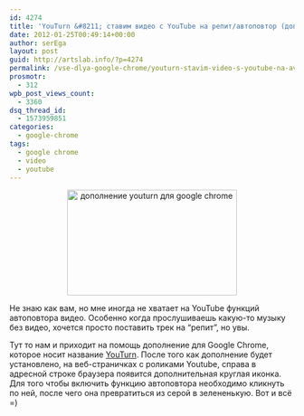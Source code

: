 ```yaml
---
id: 4274
title: 'YouTurn &#8211; ставим видео с YouTube на репит/автоповтор (дополнение для Google Chrome)'
date: 2012-01-25T00:49:14+00:00
author: serEga
layout: post
guid: http://artslab.info/?p=4274
permalink: /vse-dlya-google-chrome/youturn-stavim-video-s-youtube-na-avtopovtor-dopolnenie-dlya-google-chrome/
prosmotr:
  - 312
wpb_post_views_count:
  - 3360
dsq_thread_id:
  - 1573959851
categories:
  - google-chrome
tags:
  - google chrome
  - video
  - youtube
---
```

<center>
  <a href="{{site.img_cdn}}/youturn_chrome.jpg"><img src="{{site.img_cdn}}/youturn_chrome-300x187.jpg" alt="дополнение youturn для google chrome" title="youturn_chrome" width="300" height="187" class="aligncenter size-medium wp-image-4275" /></a>
</center>

Не знаю как вам, но мне иногда не хватает на YouTube функций автоповтора видео. Особенно когда прослушиваешь какую-то музыку без видео, хочется просто поставить трек на &#8220;репит&#8221;, но увы.

Тут то нам и приходит на помощь дополнение для Google Chrome, которое носит название [YouTurn](https://chrome.google.com/webstore/detail/icphmmimmfdlgaaglejeokffekamhplg). После того как дополнение будет установлено, на веб-страничках с роликами Youtube, справа в адресной строке браузера появится дополнительная круглая иконка. Для того чтобы включить функцию автоповтора необходимо кликнуть по ней, после чего она превратиться из серой в зелененькую. Вот и всё =)